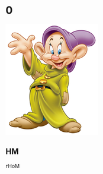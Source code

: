 # 0

<img src="https://github.com/sharkich/nemonic/blob/master/cards/10/0/0.png?raw=true" width="250" height="300" alt="0 - гНоМ">

## НМ
гНоМ